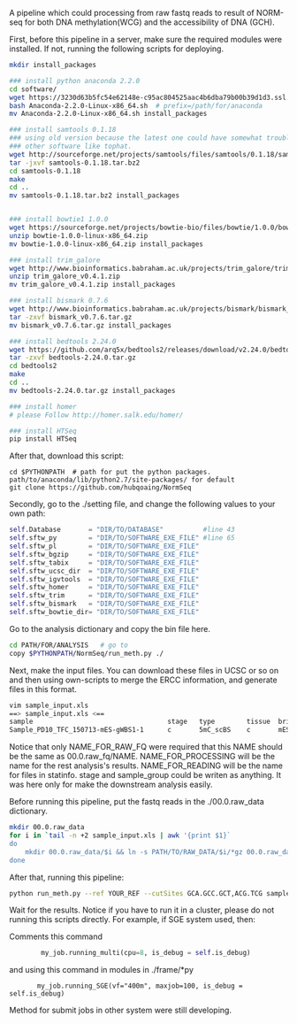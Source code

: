 A pipeline which could processing from raw fastq reads to result of NORM-seq for both DNA methylation(WCG) and the accessibility of DNA (GCH).

First, before this pipeline in a server, make sure the required modules were installed. If not, running the following scripts for deploying.
```bash
mkdir install_packages

### install python anaconda 2.2.0
cd software/
wget https://3230d63b5fc54e62148e-c95ac804525aac4b6dba79b00b39d1d3.ssl.cf1.rackcdn.com/Anaconda-2.2.0-Linux-x86_64.sh
bash Anaconda-2.2.0-Linux-x86_64.sh  # prefix=/path/for/anaconda
mv Anaconda-2.2.0-Linux-x86_64.sh install_packages

### install samtools 0.1.18
### using old version because the latest one could have somewhat trouble with
### other software like tophat.
wget http://sourceforge.net/projects/samtools/files/samtools/0.1.18/samtools-0.1.18.tar.bz2
tar -jxvf samtools-0.1.18.tar.bz2
cd samtools-0.1.18
make
cd ..
mv samtools-0.1.18.tar.bz2 install_packages


### install bowtie1 1.0.0
wget https://sourceforge.net/projects/bowtie-bio/files/bowtie/1.0.0/bowtie-1.0.0-linux-x86_64.zip
unzip bowtie-1.0.0-linux-x86_64.zip
mv bowtie-1.0.0-linux-x86_64.zip install_packages

### install trim_galore
wget http://www.bioinformatics.babraham.ac.uk/projects/trim_galore/trim_galore_v0.4.1.zip
unzip trim_galore_v0.4.1.zip
mv trim_galore_v0.4.1.zip install_packages

### install bismark 0.7.6
wget http://www.bioinformatics.babraham.ac.uk/projects/bismark/bismark_v0.7.6.tar.gz
tar -zxvf bismark_v0.7.6.tar.gz
mv bismark_v0.7.6.tar.gz install_packages

### install bedtools 2.24.0
wget https://github.com/arq5x/bedtools2/releases/download/v2.24.0/bedtools-2.24.0.tar.gz
tar -zxvf bedtools-2.24.0.tar.gz
cd bedtools2
make
cd ..
mv bedtools-2.24.0.tar.gz install_packages

### install homer
# please Follow http://homer.salk.edu/homer/

### install HTSeq
pip install HTSeq
```

After that, download this script:
```
cd $PYTHONPATH  # path for put the python packages. path/to/anaconda/lib/python2.7/site-packages/ for default
git clone https://github.com/hubqoaing/NormSeq
```


Secondly, go to the ./setting file, and change the following values to your own path:
```python
self.Database       = "DIR/TO/DATABASE"          #line 43
self.sftw_py        = "DIR/TO/SOFTWARE_EXE_FILE" #line 65
self.sftw_pl        = "DIR/TO/SOFTWARE_EXE_FILE"
self.sftw_bgzip     = "DIR/TO/SOFTWARE_EXE_FILE"
self.sftw_tabix     = "DIR/TO/SOFTWARE_EXE_FILE"
self.sftw_ucsc_dir  = "DIR/TO/SOFTWARE_EXE_FILE"
self.sftw_igvtools  = "DIR/TO/SOFTWARE_EXE_FILE"
self.sftw_homer     = "DIR/TO/SOFTWARE_EXE_FILE"
self.sftw_trim      = "DIR/TO/SOFTWARE_EXE_FILE"
self.sftw_bismark   = "DIR/TO/SOFTWARE_EXE_FILE"
self.sftw_bowtie_dir= "DIR/TO/SOFTWARE_EXE_FILE"
```

Go to the analysis dictionary and copy the bin file here.
``` bash
cd PATH/FOR/ANALYSIS   # go to
copy $PYTHONPATH/NormSeq/run_meth.py ./
```

Next, make the input files. You can download these files in UCSC or so on and then using own-scripts to merge the ERCC information, and generate files in this format.
``` bash
vim sample_input.xls
==> sample_input.xls <==
sample                                  stage   type        tissue  brief_name      merge_name
Sample_PD10_TFC_150713-mES-gWBS1-1      c       5mC_scBS    c       mESC_gWBS1_1    mESC_gWBS1
```
Notice that only NAME_FOR_RAW_FQ were required that this NAME should be the same as 00.0.raw_fq/NAME.
NAME_FOR_PROCESSING will be the name for the rest analysis's results.
NAME_FOR_READING    will be the name for files in statinfo.
stage and sample_group could be writen as anything. It was here only for make the downstream analysis easily.

Before running this pipeline, put the fastq reads in the ./00.0.raw_data dictionary.
```bash
mkdir 00.0.raw_data
for i in `tail -n +2 sample_input.xls | awk '{print $1}`
do
    mkdir 00.0.raw_data/$i && ln -s PATH/TO/RAW_DATA/$i/*gz 00.0.raw_data/$i
done
```

After that, running this pipeline:
```bash
python run_meth.py --ref YOUR_REF --cutSites GCA.GCC.GCT,ACG.TCG sample_input

```

Wait for the results.
Notice if you have to run it in a cluster, please do not running this scripts directly.
For example, if SGE system used, then:

Comments this command
```python
        my_job.running_multi(cpu=8, is_debug = self.is_debug)
```
and using this command in modules in ./frame/*py
```
       my_job.running_SGE(vf="400m", maxjob=100, is_debug = self.is_debug)
```
Method for submit jobs in other system were still developing.
